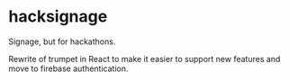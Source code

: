 # hacksignage

Signage, but for hackathons.

Rewrite of trumpet in React to make it easier to support new features and move
to firebase authentication.
